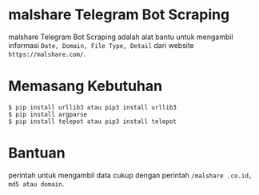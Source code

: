 # malshare Telegram Bot Scraping
malshare Telegram Bot Scraping adalah alat bantu untuk mengambil informasi `Date, Domain, File Type, Detail` dari website `https://malshare.com/`.  

# Memasang Kebutuhan  
`$ pip install urllib3 atau pip3 install urllib3`  
`$ pip install argparse`  
`$ pip install telepot atau pip3 install telepot`

# Bantuan
perintah untuk mengambil data cukup dengan perintah `/malshare .co.id, md5 atau domain`.

